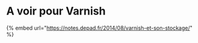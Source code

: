 # A voir pour Varnish



{% embed url="https://notes.depad.fr/2014/08/varnish-et-son-stockage/" %}





